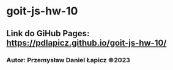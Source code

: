 # goit-js-hw-10

## Link do GiHub Pages: https://pdlapicz.github.io/goit-js-hw-10/

### Autor: Przemysław Daniel Łapicz ©2023
